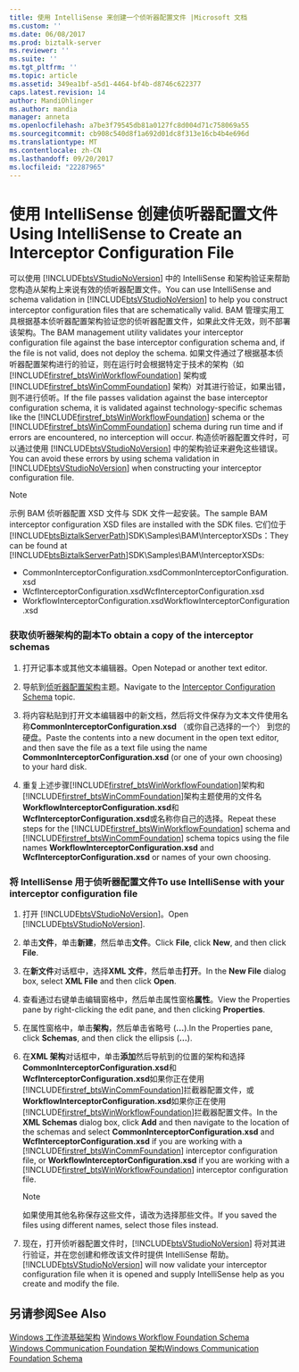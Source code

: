 ```yaml
---
title: 使用 IntelliSense 来创建一个侦听器配置文件 |Microsoft 文档
ms.custom: ''
ms.date: 06/08/2017
ms.prod: biztalk-server
ms.reviewer: ''
ms.suite: ''
ms.tgt_pltfrm: ''
ms.topic: article
ms.assetid: 349ea1bf-a5d1-4464-bf4b-d8746c622377
caps.latest.revision: 14
author: MandiOhlinger
ms.author: mandia
manager: anneta
ms.openlocfilehash: a7be3f79545db81a0127fc8d004d71c758069a55
ms.sourcegitcommit: cb908c540d8f1a692d01dc8f313e16cb4b4e696d
ms.translationtype: MT
ms.contentlocale: zh-CN
ms.lasthandoff: 09/20/2017
ms.locfileid: "22287965"
---
```

# <a name="using-intellisense-to-create-an-interceptor-configuration-file"></a><span data-ttu-id="32a15-102">使用 IntelliSense 创建侦听器配置文件</span><span class="sxs-lookup"><span data-stu-id="32a15-102">Using IntelliSense to Create an Interceptor Configuration File</span></span>
<span data-ttu-id="32a15-103">可以使用 [!INCLUDE[btsVStudioNoVersion](../includes/btsvstudionoversion-md.md)] 中的 IntelliSense 和架构验证来帮助您构造从架构上来说有效的侦听器配置文件。</span><span class="sxs-lookup"><span data-stu-id="32a15-103">You can use IntelliSense and schema validation in [!INCLUDE[btsVStudioNoVersion](../includes/btsvstudionoversion-md.md)] to help you construct interceptor configuration files that are schematically valid.</span></span> <span data-ttu-id="32a15-104">BAM 管理实用工具根据基本侦听器配置架构验证您的侦听器配置文件，如果此文件无效，则不部署该架构。</span><span class="sxs-lookup"><span data-stu-id="32a15-104">The BAM management utility validates your interceptor configuration file against the base interceptor configuration schema and, if the file is not valid, does not deploy the schema.</span></span> <span data-ttu-id="32a15-105">如果文件通过了根据基本侦听器配置架构进行的验证，则在运行时会根据特定于技术的架构（如 [!INCLUDE[firstref_btsWinWorkflowFoundation](../includes/firstref-btswinworkflowfoundation-md.md)] 架构或 [!INCLUDE[firstref_btsWinCommFoundation](../includes/firstref-btswincommfoundation-md.md)] 架构）对其进行验证，如果出错，则不进行侦听。</span><span class="sxs-lookup"><span data-stu-id="32a15-105">If the file passes validation against the base interceptor configuration schema, it is validated against technology-specific schemas like the [!INCLUDE[firstref_btsWinWorkflowFoundation](../includes/firstref-btswinworkflowfoundation-md.md)] schema or the [!INCLUDE[firstref_btsWinCommFoundation](../includes/firstref-btswincommfoundation-md.md)] schema during run time and if errors are encountered, no interception will occur.</span></span> <span data-ttu-id="32a15-106">构造侦听器配置文件时，可以通过使用 [!INCLUDE[btsVStudioNoVersion](../includes/btsvstudionoversion-md.md)] 中的架构验证来避免这些错误。</span><span class="sxs-lookup"><span data-stu-id="32a15-106">You can avoid these errors by using schema validation in [!INCLUDE[btsVStudioNoVersion](../includes/btsvstudionoversion-md.md)] when constructing your interceptor configuration file.</span></span>  
  
> [!NOTE]
>  <span data-ttu-id="32a15-107">示例 BAM 侦听器配置 XSD 文件与 SDK 文件一起安装。</span><span class="sxs-lookup"><span data-stu-id="32a15-107">The sample BAM interceptor configuration XSD files are installed with the SDK files.</span></span> <span data-ttu-id="32a15-108">它们位于 [!INCLUDE[btsBiztalkServerPath](../includes/btsbiztalkserverpath-md.md)]SDK\Samples\BAM\InterceptorXSDs：</span><span class="sxs-lookup"><span data-stu-id="32a15-108">They can be found at [!INCLUDE[btsBiztalkServerPath](../includes/btsbiztalkserverpath-md.md)]SDK\Samples\BAM\InterceptorXSDs:</span></span>  
>   
>  -   <span data-ttu-id="32a15-109">CommonInterceptorConfiguration.xsd</span><span class="sxs-lookup"><span data-stu-id="32a15-109">CommonInterceptorConfiguration.xsd</span></span>  
> -   <span data-ttu-id="32a15-110">WcfInterceptorConfiguration.xsd</span><span class="sxs-lookup"><span data-stu-id="32a15-110">WcfInterceptorConfiguration.xsd</span></span>  
> -   <span data-ttu-id="32a15-111">WorkflowInterceptorConfiguration.xsd</span><span class="sxs-lookup"><span data-stu-id="32a15-111">WorkflowInterceptorConfiguration.xsd</span></span>  
  
### <a name="to-obtain-a-copy-of-the-interceptor-schemas"></a><span data-ttu-id="32a15-112">获取侦听器架构的副本</span><span class="sxs-lookup"><span data-stu-id="32a15-112">To obtain a copy of the interceptor schemas</span></span>  
  
1.  <span data-ttu-id="32a15-113">打开记事本或其他文本编辑器。</span><span class="sxs-lookup"><span data-stu-id="32a15-113">Open Notepad or another text editor.</span></span>  
  
2.  <span data-ttu-id="32a15-114">导航到[侦听器配置架构](../core/interceptor-configuration-schema.md)主题。</span><span class="sxs-lookup"><span data-stu-id="32a15-114">Navigate to the [Interceptor Configuration Schema](../core/interceptor-configuration-schema.md) topic.</span></span>  
  
3.  <span data-ttu-id="32a15-115">将内容粘贴到打开文本编辑器中的新文档，然后将文件保存为文本文件使用名称**CommonInterceptorConfiguration.xsd** （或你自己选择的一个） 到您的硬盘。</span><span class="sxs-lookup"><span data-stu-id="32a15-115">Paste the contents into a new document in the open text editor, and then save the file as a text file using the name **CommonInterceptorConfiguration.xsd** (or one of your own choosing) to your hard disk.</span></span>  
  
4.  <span data-ttu-id="32a15-116">重复上述步骤[!INCLUDE[firstref_btsWinWorkflowFoundation](../includes/firstref-btswinworkflowfoundation-md.md)]架构和[!INCLUDE[firstref_btsWinCommFoundation](../includes/firstref-btswincommfoundation-md.md)]架构主题使用的文件名**WorkflowInterceptorConfiguration.xsd**和**WcfInterceptorConfiguration.xsd**或名称你自己的选择。</span><span class="sxs-lookup"><span data-stu-id="32a15-116">Repeat these steps for the [!INCLUDE[firstref_btsWinWorkflowFoundation](../includes/firstref-btswinworkflowfoundation-md.md)] schema and [!INCLUDE[firstref_btsWinCommFoundation](../includes/firstref-btswincommfoundation-md.md)] schema topics using the file names **WorkflowInterceptorConfiguration.xsd** and **WcfInterceptorConfiguration.xsd** or names of your own choosing.</span></span>  
  
### <a name="to-use-intellisense-with-your-interceptor-configuration-file"></a><span data-ttu-id="32a15-117">将 IntelliSense 用于侦听器配置文件</span><span class="sxs-lookup"><span data-stu-id="32a15-117">To use IntelliSense with your interceptor configuration file</span></span>  
  
1.  <span data-ttu-id="32a15-118">打开 [!INCLUDE[btsVStudioNoVersion](../includes/btsvstudionoversion-md.md)]。</span><span class="sxs-lookup"><span data-stu-id="32a15-118">Open [!INCLUDE[btsVStudioNoVersion](../includes/btsvstudionoversion-md.md)].</span></span>  
  
2.  <span data-ttu-id="32a15-119">单击**文件**，单击**新建**，然后单击**文件**。</span><span class="sxs-lookup"><span data-stu-id="32a15-119">Click **File**, click **New**, and then click **File**.</span></span>  
  
3.  <span data-ttu-id="32a15-120">在**新文件**对话框中，选择**XML 文件**，然后单击**打开**。</span><span class="sxs-lookup"><span data-stu-id="32a15-120">In the **New File** dialog box, select **XML File** and then click **Open**.</span></span>  
  
4.  <span data-ttu-id="32a15-121">查看通过右键单击编辑窗格中，然后单击属性窗格**属性**。</span><span class="sxs-lookup"><span data-stu-id="32a15-121">View the Properties pane by right-clicking the edit pane, and then clicking **Properties**.</span></span>  
  
5.  <span data-ttu-id="32a15-122">在属性窗格中，单击**架构**，然后单击省略号 (**...**).</span><span class="sxs-lookup"><span data-stu-id="32a15-122">In the Properties pane, click **Schemas**, and then click the ellipsis (**…**).</span></span>  
  
6.  <span data-ttu-id="32a15-123">在**XML 架构**对话框中，单击**添加**然后导航到的位置的架构和选择**CommonInterceptorConfiguration.xsd**和**WcfInterceptorConfiguration.xsd**如果你正在使用[!INCLUDE[firstref_btsWinCommFoundation](../includes/firstref-btswincommfoundation-md.md)]拦截器配置文件，或**WorkflowInterceptorConfiguration.xsd**如果你正在使用[!INCLUDE[firstref_btsWinWorkflowFoundation](../includes/firstref-btswinworkflowfoundation-md.md)]拦截器配置文件。</span><span class="sxs-lookup"><span data-stu-id="32a15-123">In the **XML Schemas** dialog box, click **Add** and then navigate to the location of the schemas and select **CommonInterceptorConfiguration.xsd** and **WcfInterceptorConfiguration.xsd** if you are working with a [!INCLUDE[firstref_btsWinCommFoundation](../includes/firstref-btswincommfoundation-md.md)] interceptor configuration file, or **WorkflowInterceptorConfiguration.xsd** if you are working with a [!INCLUDE[firstref_btsWinWorkflowFoundation](../includes/firstref-btswinworkflowfoundation-md.md)] interceptor configuration file.</span></span>  
  
    > [!NOTE]
    >  <span data-ttu-id="32a15-124">如果使用其他名称保存这些文件，请改为选择那些文件。</span><span class="sxs-lookup"><span data-stu-id="32a15-124">If you saved the files using different names, select those files instead.</span></span>  
  
7.  <span data-ttu-id="32a15-125">现在，打开侦听器配置文件时，[!INCLUDE[btsVStudioNoVersion](../includes/btsvstudionoversion-md.md)] 将对其进行验证，并在您创建和修改该文件时提供 IntelliSense 帮助。</span><span class="sxs-lookup"><span data-stu-id="32a15-125">[!INCLUDE[btsVStudioNoVersion](../includes/btsvstudionoversion-md.md)] will now validate your interceptor configuration file when it is opened and supply IntelliSense help as you create and modify the file.</span></span>  
  
## <a name="see-also"></a><span data-ttu-id="32a15-126">另请参阅</span><span class="sxs-lookup"><span data-stu-id="32a15-126">See Also</span></span>  
 <span data-ttu-id="32a15-127">[Windows 工作流基础架构](../core/windows-workflow-foundation-schema.md) </span><span class="sxs-lookup"><span data-stu-id="32a15-127">[Windows Workflow Foundation Schema](../core/windows-workflow-foundation-schema.md) </span></span>  
 [<span data-ttu-id="32a15-128">Windows Communication Foundation 架构</span><span class="sxs-lookup"><span data-stu-id="32a15-128">Windows Communication Foundation Schema</span></span>](../core/windows-communication-foundation-schema.md)